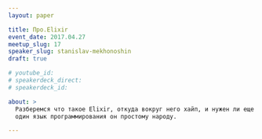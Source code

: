 ```yaml
---
layout: paper

title: Про.Elixir
event_date: 2017.04.27
meetup_slug: 17
speaker_slug: stanislav-mekhonoshin
draft: true

# youtube_id: 
# speakerdeck_direct: 
# speakerdeck_id: 

about: >
  Разберемся что такое Elixir, откуда вокруг него хайп, и нужен ли еще 
  один язык программирования он простому народу.

---
```

